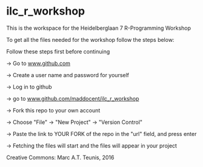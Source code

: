 # ilc_r_workshop

This is the workspace for the Heidelberglaan 7 R-Programming Workshop

To get all the files needed for the workshop follow the steps below:

 Follow these steps first before continuing

-> Go to www.github.com

-> Create a user name and password for yourself

-> Log in to github

-> go to www.github.com/maddocent/ilc_r_workshop

-> Fork this repo to your own account

-> Choose "File" -> "New Project" -> "Version Control"

-> Paste the link to YOUR FORK of the repo in the "url" field, and press enter

-> Fetching the files will start and the files will appear in your project

Creative Commons: Marc A.T. Teunis, 2016

